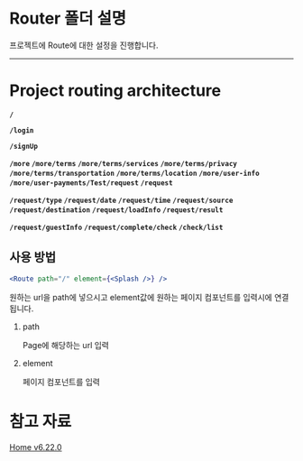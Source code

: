 # Router 폴더 설명

프로젝트에 Route에 대한 설정을 진행합니다.

---

# **Project routing architecture**

**`/`**

**`/login`**

**`/signUp`**

**`/more`
`/more/terms`
`/more/terms/services`
`/more/terms/privacy`
`/more/terms/transportation`
`/more/terms/location`
`/more/user-info`
`/more/user-payments/Test/request`
`/request`**

**`/request/type`
`/request/date`
`/request/time`
`/request/source`
`/request/destination`
`/request/loadInfo`
`/request/result`**

**`/request/guestInfo`
`/request/complete/check`
`/check/list`**

## 사용 방법

```jsx
<Route path="/" element={<Splash />} />
```

원하는 url을 path에 넣으시고 element값에 원하는 페이지 컴포넌트를 입력시에 연결됩니다.

1. path

   Page에 해당하는 url 입력

2. element

   페이지 컴포넌트를 입력

# 참고 자료

[Home v6.22.0](https://reactrouter.com/en/main)
